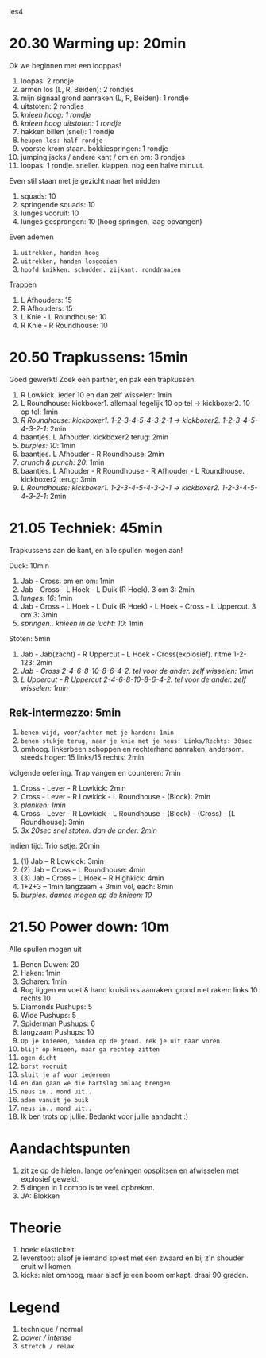 les4

# 20.30 Warming up: 20min

Ok we beginnen met een looppas!

 1. loopas: 2 rondje
 1. armen los (L, R, Beiden): 2 rondjes
 1. mijn signaal grond aanraken (L, R, Beiden): 1 rondje
 1. uitstoten: 2 rondjes
 1. *knieen hoog: 1 rondje*
 1. *knieen hoog uitstoten: 1 rondje*
 1. hakken billen (snel): 1 rondje
 1. `heupen los: half rondje`
 1. voorste krom staan. bokkiespringen: 1 rondje
 1. jumping jacks / andere kant / om en om: 3 rondjes
 1. loopas: 1 rondje. sneller. klappen. nog een halve minuut.

Even stil staan met je gezicht naar het midden

 1. squads: 10
 1. springende squads: 10
 1. lunges vooruit: 10
 1. lunges gesprongen: 10 (hoog springen, laag opvangen)

Even ademen

 1. `uitrekken, handen hoog`
 1. `uitrekken, handen losgooien`
 1. `hoofd knikken. schudden. zijkant. ronddraaien`

Trappen

 1. L Afhouders: 15
 1. R Afhouders: 15
 1. L Knie - L Roundhouse: 10
 1. R Knie - R Roundhouse: 10

# 20.50 Trapkussens: 15min

Goed gewerkt! Zoek een partner, en pak een trapkussen

 1. R Lowkick. ieder 10 en dan zelf wisselen: 1min
 1. L Roundhouse: kickboxer1. allemaal tegelijk 10 op tel -> kickboxer2. 10 op tel: 1min
 1. *R Roundhouse: kickboxer1. 1-2-3-4-5-4-3-2-1 -> kickboxer2. 1-2-3-4-5-4-3-2-1*: 2min
 1. baantjes. L Afhouder. kickboxer2 terug: 2min
 1. *burpies: 10*: 1min
 1. baantjes. L Afhouder - R Roundhouse: 2min
 1. *crunch & punch: 20*: 1min
 1. baantjes. L Afhouder - R Roundhouse - R Afhouder - L Roundhouse. kickboxer2 terug: 3min
 1. *L Roundhouse: kickboxer1. 1-2-3-4-5-4-3-2-1 -> kickboxer2. 1-2-3-4-5-4-3-2-1*: 2min

# 21.05 Techniek: 45min

Trapkussens aan de kant, en alle spullen mogen aan!

Duck: 10min

 1. Jab - Cross. om en om: 1min
 1. Jab - Cross - L Hoek - L Duik (R Hoek). 3 om 3: 2min
 1. *lunges: 16*: 1min
 1. Jab - Cross - L Hoek - L Duik (R Hoek) - L Hoek - Cross - L Uppercut. 3 om 3: 3min
 1. *springen.. knieen in de lucht: 10*: 1min

Stoten: 5min

 1. Jab - Jab(zacht) - R Uppercut - L Hoek - Cross(explosief). ritme 1-2-123: 2min
 1. *Jab - Cross 2-4-6-8-10-8-6-4-2. tel voor de ander. zelf wisselen: 1min*
 1. *L Uppercut - R Uppercut 2-4-6-8-10-8-6-4-2. tel voor de ander. zelf wisselen: 1min*

## Rek-intermezzo: 5min

 1. `benen wijd, voor/achter met je handen: 1min`
 1. `benen stukje terug, naar je knie met je neus: Links/Rechts: 30sec`
 1. omhoog. linkerbeen schoppen en rechterhand aanraken, andersom. steeds hoger: 15 links/15 rechts: 2min

Volgende oefening. Trap vangen en counteren: 7min

 1. Cross - Lever - R Lowkick: 2min
 1. Cross - Lever - R Lowkick - L Roundhouse - (Block): 2min
 1. *planken: 1min*
 1. Cross - Lever - R Lowkick - L Roundhouse - (Block) - (Cross) - (L Roundhouse): 3min
 1. *3x 20sec snel stoten. dan de ander: 2min*

Indien tijd: Trio setje: 20min

 1. (1) Jab – R Lowkick: 3min
 1. (2) Jab – Cross – L Roundhouse: 4min
 1. (3) Jab – Cross – L Hoek – R Highkick: 4min
 1. 1+2+3 – 1min langzaam + 3min vol, each: 8min
 1. *burpies. dames mogen op de knieen: 10*

# 21.50 Power down: 10m

Alle spullen mogen uit

 1. Benen Duwen: 20
 1. Haken: 1min
 1. Scharen: 1min
 1. Rug liggen en voet & hand kruislinks aanraken. grond niet raken: links 10 rechts 10
 1. Diamonds Pushups: 5
 1. Wide Pushups: 5
 1. Spiderman Pushups: 6
 1. langzaam Pushups: 10
 1. `Op je knieeen, handen op de grond. rek je uit naar voren.`
 1. `blijf op knieen, maar ga rechtop zitten`
 1. `ogen dicht`
 1. `borst vooruit`
 1. `sluit je af voor iedereen`
 1. `en dan gaan we die hartslag omlaag brengen`
 1. `neus in.. mond uit..`
 1. `adem vanuit je buik`
 1. `neus in.. mond uit..`
 1. Ik ben trots op jullie. Bedankt voor jullie aandacht :)

# Aandachtspunten

 1. zit ze op de hielen. lange oefeningen opsplitsen en afwisselen met explosief geweld.
 1. 5 dingen in 1 combo is te veel. opbreken.
 1. JA: Blokken

# Theorie

 1. hoek: elasticiteit
 1. leverstoot: alsof je iemand spiest met een zwaard en bij z'n shouder eruit wil komen
 1. kicks: niet omhoog, maar alsof je een boom omkapt. draai 90 graden.

# Legend

 1. technique / normal
 1. *power / intense*
 1. `stretch / relax`

